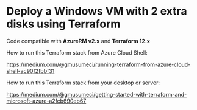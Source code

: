 # Deploy a Windows VM with 2 extra disks using Terraform

Code compatible with **AzureRM v2.x** and **Terraform 12.x**

How to run this Terraform stack from Azure Cloud Shell:

https://medium.com/@gmusumeci/running-terraform-from-azure-cloud-shell-ac90f2fbbf31

How to run this Terraform stack from your desktop or server:

https://medium.com/@gmusumeci/getting-started-with-terraform-and-microsoft-azure-a2fcb690eb67
